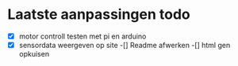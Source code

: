# Laatste aanpassingen todo
-[x] motor controll testen met pi en arduino
-[x] sensordata weergeven op site
-[] Readme afwerken
-[] html gen opkuisen